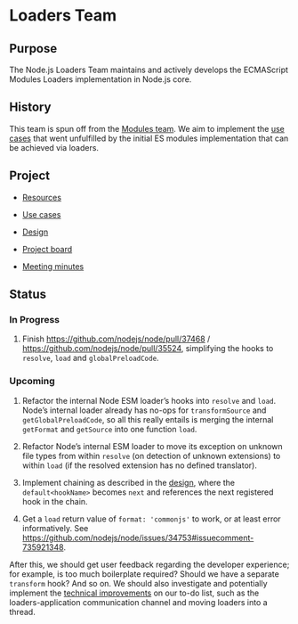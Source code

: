 # Loaders Team

## Purpose

The Node.js Loaders Team maintains and actively develops the ECMAScript Modules Loaders implementation in Node.js core.

## History

This team is spun off from the [Modules team](https://github.com/nodejs/modules). We aim to implement the [use cases](https://github.com/nodejs/modules/blob/main/doc/use-cases.md) that went unfulfilled by the initial ES modules implementation that can be achieved via loaders.

## Project

- [Resources](doc/resources.md)

- [Use cases](./doc/use-cases.md)

- [Design](./doc/design.md)

- [Project board](https://github.com/nodejs/node/projects/17)

- [Meeting minutes](./doc/meetings)

## Status

### In Progress

1. Finish https://github.com/nodejs/node/pull/37468 / https://github.com/nodejs/node/pull/35524, simplifying the hooks to `resolve`, `load` and `globalPreloadCode`.

### Upcoming

1. Refactor the internal Node ESM loader’s hooks into `resolve` and `load`. Node’s internal loader already has no-ops for `transformSource` and `getGlobalPreloadCode`, so all this really entails is merging the internal `getFormat` and `getSource` into one function `load`.

1. Refactor Node’s internal ESM loader to move its exception on unknown file types from within `resolve` (on detection of unknown extensions) to within `load` (if the resolved extension has no defined translator).

1. Implement chaining as described in the [design](doc/design.md), where the `default<hookName>` becomes `next` and references the next registered hook in the chain.

1. Get a `load` return value of `format: 'commonjs'` to work, or at least error informatively. See https://github.com/nodejs/node/issues/34753#issuecomment-735921348.

After this, we should get user feedback regarding the developer experience; for example, is too much boilerplate required? Should we have a separate `transform` hook? And so on. We should also investigate and potentially implement the [technical improvements](doc/use-cases.md#improvements) on our to-do list, such as the loaders-application communication channel and moving loaders into a thread.